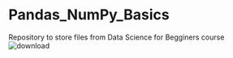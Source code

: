 # Pandas_NumPy_Basics
Repository to store files from Data Science for Begginers course
![download](https://user-images.githubusercontent.com/72460333/132754250-e599e232-7dcb-416c-9ef0-00c8bbf6fe35.png)
